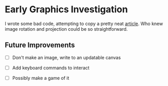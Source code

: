 # Early Graphics Investigation

I wrote some bad code, attempting to copy a pretty neat
[article](http://www.helixsoft.nl/articles/circle/sincos.htm). Who knew image
rotation and projection could be so straightforward.


## Future Improvements

- [ ] Don't make an image, write to an updatable canvas
- [ ] Add keyboard commands to interact
- [ ] Possibly make a game of it

